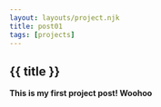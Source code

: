 ```yaml
---
layout: layouts/project.njk
title: post01
tags: [projects]
---
```


## {{ title }}
**This is my first project post! Woohoo**